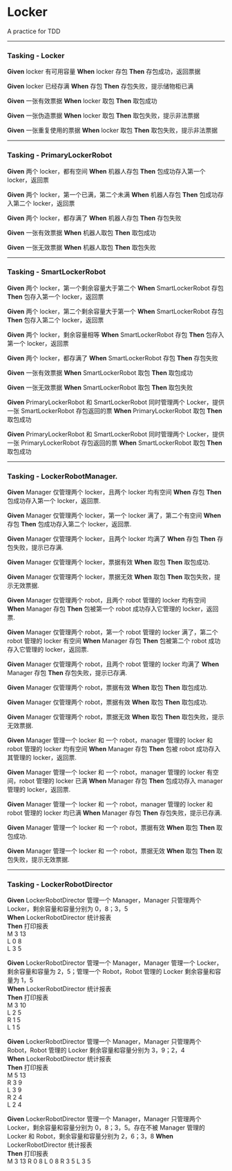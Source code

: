 # Locker
A practice for TDD   
***   
### Tasking - Locker
**Given** locker 有可用容量  **When** locker 存包  **Then** 存包成功，返回票据   

**Given** locker 已经存满  **When** 存包  **Then** 存包失败，提示储物柜已满  

**Given** 一张有效票据  **When** locker 取包  **Then** 取包成功  

**Given** 一张伪造票据  **When** locker 取包  **Then** 取包失败，提示非法票据

**Given** 一张重复使用的票据  **When** locker 取包  **Then** 取包失败，提示非法票据

***  
### Tasking - PrimaryLockerRobot  
**Given** 两个 locker，都有空间 **When** 机器人存包  **Then** 包成功存入第一个 locker，返回票

**Given** 两个 locker，第一个已满，第二个未满  **When** 机器人存包   **Then** 包成功存入第二个 locker，返回票

**Given** 两个 locker，都存满了  **When** 机器人存包  **Then** 存包失败

**Given** 一张有效票据  **When** 机器人取包  **Then** 取包成功

**Given** 一张无效票据  **When** 机器人取包  **Then** 取包失败

***
### Tasking - SmartLockerRobot
**Given** 两个 locker，第一个剩余容量大于第二个  **When** SmartLockerRobot 存包  **Then** 包存入第一个 locker，返回票  

**Given** 两个 locker，第二个剩余容量大于第一个  **When** SmartLockerRobot 存包  **Then** 包存入第二个 locker，返回票  

**Given** 两个 locker，剩余容量相等 **When** SmartLockerRobot 存包  **Then** 包存入第一个 locker，返回票  

**Given** 两个 locker，都存满了  **When** SmartLockerRobot 存包  **Then** 存包失败  

**Given** 一张有效票据  **When** SmartLockerRobot 取包  **Then** 取包成功  

**Given** 一张无效票据  **When** SmartLockerRobot 取包  **Then** 取包失败  

**Given** PrimaryLockerRobot 和 SmartLockerRobot 同时管理两个 Locker，提供一张 SmartLockerRobot 存包返回的票  **When** PrimaryLockerRobot 取包  **Then** 取包成功  

**Given** PrimaryLockerRobot 和 SmartLockerRobot 同时管理两个 Locker，提供一张 PrimaryLockerRobot 存包返回的票  **When** SmartLockerRobot 取包  **Then** 取包成功

***
### Tasking - LockerRobotManager. 
**Given** Manager 仅管理两个 locker，且两个 locker 均有空间	**When** 存包	**Then** 包成功存入第一个 locker，返回票. 

**Given** Manager 仅管理两个 locker，第一个 locker 满了，第二个有空间	**When** 存包	**Then** 包成功存入第二个 locker，返回票. 

**Given** Manager 仅管理两个 locker，且两个 locker 均满了	**When** 存包	**Then** 存包失败，提示已存满. 

**Given** Manager 仅管理两个 locker，票据有效	**When** 取包	**Then** 取包成功. 

**Given** Manager 仅管理两个 locker，票据无效	**When** 取包	**Then** 取包失败，提示无效票据. 

**Given** Manager 仅管理两个 robot，且两个 robot 管理的 locker 均有空间	**When** Manager 存包	**Then** 包被第一个 robot 成功存入它管理的 locker，返回票. 

**Given** Manager 仅管理两个 robot，第一个 robot 管理的 locker 满了，第二个 robot 管理的 locker 有空间	**When** Manager 存包	**Then** 包被第二个 robot 成功存入它管理的 locker，返回票. 

**Given** Manager 仅管理两个 robot，且两个 robot 管理的 locker 均满了	**When** Manager 存包	**Then** 存包失败，提示已存满. 

**Given** Manager 仅管理两个 robot，票据有效	**When** 取包	**Then** 取包成功. 

**Given** Manager 仅管理两个 robot，票据有效	**When** 取包	**Then** 取包成功. 

**Given** Manager 仅管理两个 robot，票据无效	**When** 取包	**Then** 取包失败，提示无效票据. 

**Given** Manager 管理一个 locker 和 一个 robot，manager 管理的 locker 和 robot 管理的 locker 均有空间	**When** Manager 存包	**Then** 包被 robot 成功存入其管理的 locker，返回票. 

**Given** Manager 管理一个 locker 和 一个 robot，manager 管理的 locker 有空间，robot 管理的 locker 已满	**When** Manager 存包	**Then** 包成功存入 manager 管理的 locker，返回票. 

**Given** Manager 管理一个 locker 和 一个 robot，manager 管理的 locker 和 robot 管理的 locker 均已满	**When** Manager 存包	**Then** 存包失败，提示已存满. 

**Given** Manager 管理一个 locker 和 一个 robot，票据有效	**When** 取包	**Then** 取包成功. 

**Given** Manager 管理一个 locker 和 一个 robot，票据无效	**When** 取包	**Then** 取包失败，提示无效票据. 

***
### Tasking - LockerRobotDirector
**Given** LockerRobotDirector 管理一个 Manager，Manager 只管理两个 Locker，剩余容量和容量分别为 0，8；3，5  
**When** LockerRobotDirector 统计报表  
**Then** 打印报表  
M 3 13  
    L 0 8  
    L 3 5  
  
**Given** LockerRobotDirector 管理一个 Manager，Manager 管理一个 Locker，剩余容量和容量为 2，5；管理一个 Robot，Robot 管理的 Locker 剩余容量和容量为 1，5  
**When** LockerRobotDirector 统计报表  
**Then** 打印报表    
M 3 10  
  L 2 5  
  R 1 5  
    L 1 5  
  
**Given** LockerRobotDirector 管理一个 Manager，Manager 只管理两个 Robot，Robot 管理的 Locker 剩余容量和容量分别为 3，9；2，4  
**When** LockerRobotDirector 统计报表  
**Then** 打印报表  
M 5 13    
    R 3 9    
        L 3 9    
    R 2 4      
        L 2 4  
        
**Given** LockerRobotDirector 管理一个 Manager，Manager 只管理两个 Locker，剩余容量和容量分别为 0，8；3，5。存在不被 Manager 管理的 Locker 和 Robot，剩余容量和容量分别为 2，6；3，8 
**When** LockerRobotDirector 统计报表  
**Then** 打印报表  
M 3 13 
    R 0 8 
        L 0 8 
    R 3 5 
        L 3 5 

